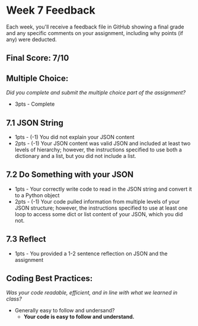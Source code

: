 # Week 7 Feedback
Each week, you'll receive a feedback file in GitHub showing a final grade and any specific comments on your assignment, including why points (if any) were deducted.


## Final Score: 7/10

## Multiple Choice:
_Did you complete and submit the multiple choice part of the assignment?_
* 3pts - Complete


## 7.1 JSON String
* 1pts - (-1) You did not explain your JSON content
* 2pts - (-1) Your JSON content was valid JSON and included at least two levels of hierarchy; however, the instructions specified to use both a dictionary and a list, but you did not include a list.

## 7.2 Do Something with your JSON
* 1pts - Your correctly write code to read in the JSON string and convert it to a Python object
* 2pts - (-1) Your code pulled information from multiple levels of your JSON structure; however, the instructions specified to use at least one loop to access some dict or list content of your JSON, which you did not.

## 7.3 Reflect
* 1pts - You provided a 1-2 sentence reflection on JSON and the assignment

## Coding Best Practices:
_Was your code readable, efficient, and in line with what we learned in class?_
* Generally easy to follow and undersand?
  * **Your code is easy to follow and understand.**
